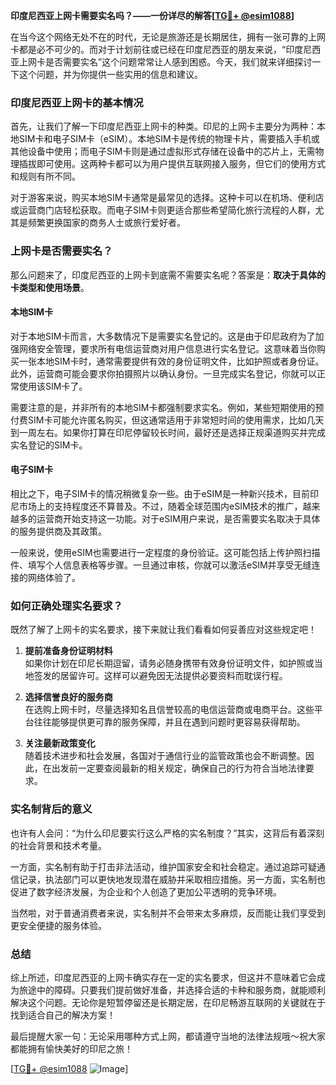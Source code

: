 **印度尼西亚上网卡需要实名吗？——一份详尽的解答[[TG💪+ @esim1088](https://t.me/s/esim1088)]**

在当今这个网络无处不在的时代，无论是旅游还是长期居住，拥有一张可靠的上网卡都是必不可少的。而对于计划前往或已经在印度尼西亚的朋友来说，“印度尼西亚上网卡是否需要实名”这个问题常常让人感到困惑。今天，我们就来详细探讨一下这个问题，并为你提供一些实用的信息和建议。

### 印度尼西亚上网卡的基本情况

首先，让我们了解一下印度尼西亚上网卡的种类。印尼的上网卡主要分为两种：本地SIM卡和电子SIM卡（eSIM）。本地SIM卡是传统的物理卡片，需要插入手机或其他设备中使用；而电子SIM卡则是通过虚拟形式存储在设备中的芯片上，无需物理插拔即可使用。这两种卡都可以为用户提供互联网接入服务，但它们的使用方式和规则有所不同。

对于游客来说，购买本地SIM卡通常是最常见的选择。这种卡可以在机场、便利店或运营商门店轻松获取。而电子SIM卡则更适合那些希望简化旅行流程的人群，尤其是频繁更换国家的商务人士或旅行爱好者。

### 上网卡是否需要实名？

那么问题来了，印度尼西亚的上网卡到底需不需要实名呢？答案是：**取决于具体的卡类型和使用场景**。

#### 本地SIM卡

对于本地SIM卡而言，大多数情况下是需要实名登记的。这是由于印尼政府为了加强网络安全管理，要求所有电信运营商对用户信息进行实名登记。这意味着当你购买一张本地SIM卡时，通常需要提供有效的身份证明文件，比如护照或者身份证。此外，运营商可能会要求你拍摄照片以确认身份。一旦完成实名登记，你就可以正常使用该SIM卡了。

需要注意的是，并非所有的本地SIM卡都强制要求实名。例如，某些短期使用的预付费SIM卡可能允许匿名购买，但这通常适用于非常短时间的使用需求，比如几天到一周左右。如果你打算在印尼停留较长时间，最好还是选择正规渠道购买并完成实名登记的SIM卡。

#### 电子SIM卡

相比之下，电子SIM卡的情况稍微复杂一些。由于eSIM是一种新兴技术，目前印尼市场上的支持程度还不算普及。不过，随着全球范围内eSIM技术的推广，越来越多的运营商开始支持这一功能。对于eSIM用户来说，是否需要实名取决于具体的服务提供商及其政策。

一般来说，使用eSIM也需要进行一定程度的身份验证。这可能包括上传护照扫描件、填写个人信息表格等步骤。一旦通过审核，你就可以激活eSIM并享受无缝连接的网络体验了。

### 如何正确处理实名要求？

既然了解了上网卡的实名要求，接下来就让我们看看如何妥善应对这些规定吧！

1. **提前准备身份证明材料**  
   如果你计划在印尼长期逗留，请务必随身携带有效身份证明文件，如护照或当地签发的居留许可。这样可以避免因无法提供必要资料而耽误行程。

2. **选择信誉良好的服务商**  
   在选购上网卡时，尽量选择知名且信誉较高的电信运营商或电商平台。这些平台往往能够提供更可靠的服务保障，并且在遇到问题时更容易获得帮助。

3. **关注最新政策变化**  
   随着技术进步和社会发展，各国对于通信行业的监管政策也会不断调整。因此，在出发前一定要查阅最新的相关规定，确保自己的行为符合当地法律要求。

### 实名制背后的意义

也许有人会问：“为什么印尼要实行这么严格的实名制度？”其实，这背后有着深刻的社会背景和技术考量。

一方面，实名制有助于打击非法活动，维护国家安全和社会稳定。通过追踪可疑通信记录，执法部门可以更快地发现潜在威胁并采取相应措施。另一方面，实名制也促进了数字经济发展，为企业和个人创造了更加公平透明的竞争环境。

当然啦，对于普通消费者来说，实名制并不会带来太多麻烦，反而能让我们享受到更安全便捷的服务体验。

### 总结

综上所述，印度尼西亚的上网卡确实存在一定的实名要求，但这并不意味着它会成为旅途中的障碍。只要我们提前做好准备，并选择合适的卡种和服务商，就能顺利解决这个问题。无论你是短暂停留还是长期定居，在印尼畅游互联网的关键就在于找到适合自己的解决方案！

最后提醒大家一句：无论采用哪种方式上网，都请遵守当地的法律法规哦～祝大家都能拥有愉快美好的印尼之旅！

[[TG💪+ @esim1088](https://t.me/s/esim1088) ![Image](https://i.postimg.cc/4NQfJmqS/Snipaste-2025-05-13-00-14-12.png)]